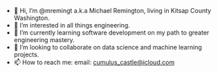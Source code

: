 - 👋 Hi, I’m @mremingt a.k.a Michael Remington, living in Kitsap County Washington.
- 👀 I’m interested in all things engineering. 
- 🌱 I’m currently learning software development on my path to greater engineering mastery. 
- 💞️ I’m looking to collaborate on data science and machine learning projects.
- 📫 How to reach me:
          email: cumulus_castle@icloud.com

<!---
mremingt/mremingt is a ✨ special ✨ repository because its `README.md` (this file) appears on your GitHub profile.
You can click the Preview link to take a look at your changes.
--->
